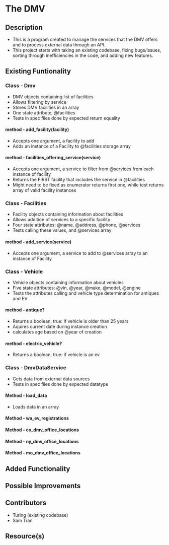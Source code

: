 # The DMV

## Description
- This is a program created to manage the services that the DMV offers and to process external data through an API.
- This project starts with taking an existing codebase, fixing bugs/issues, sorting through inefficiencies in the code, and adding new features.
## Existing Funtionality
### Class - Dmv
- DMV objects containing list of facilities
- Allows filtering by service
- Stores DMV facilities in an array
- One state attribute, @facilities
- Tests in spec files done by expected return equality
#### method - add_facility(facility)
- Accepts one argument, a facility to add
- Adds an instance of a Facility to @facilities storage array
#### method - facilities_offering_service(service)
- Accepts one argument, a service to filter from @services from each instance of facility
- Returns the FIRST facility that includes the service in @facilities
- Might need to be fixed as enumerator returns first one, while test returns array of valid facility instances
### Class - Facilities
- Facility objects containing information about facilities
- Allows addition of services to a specific facility
- Four state attributes: @name, @address, @phone, @services
- Tests calling these values, and @services array
#### method - add_service(service)
- Accepts one argument, a service to add to @services array to an instance of Facility
### Class - Vehicle
- Vehicle objects containing information about vehicles
- Five state attributes: @vin, @year, @make, @model, @engine
- Tests the attributes calling and vehicle type determination for antiques and EV
#### method - antique?
- Returns a boolean, true: if vehicle is older than 25 years
- Aquires current date during instance creation
- calculates age based on @year of creation
#### method - electric_vehicle?
- Returns a boolean, true: if vehicle is an ev
### Class - DmvDataService
- Gets data from external data sources
- Tests in spec files done by expected datatype
#### Method - load_data
- Loads data in an array
#### Method - wa_ev_registrations
#### Method - co_dmv_office_locations
#### Method - ny_dmv_office_locations
#### Method - mo_dmv_office_locations
## Added Functionality
## Possible Improvements

## Contributors
- Turing (existing codebase)
- Sam Tran
## Resource(s)
